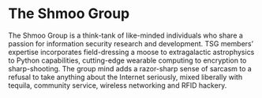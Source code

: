 # The Shmoo Group

The Shmoo Group is a think-tank of like-minded individuals who share a passion for information security research and development. TSG members’ expertise incorporates field-dressing a moose to extragalactic astrophysics to Python capabilities, cutting-edge wearable computing to encryption to sharp-shooting. The group mind adds a razor-sharp sense of sarcasm to a refusal to take anything about the Internet seriously, mixed liberally with tequila, community service, wireless networking and RFID hackery.
